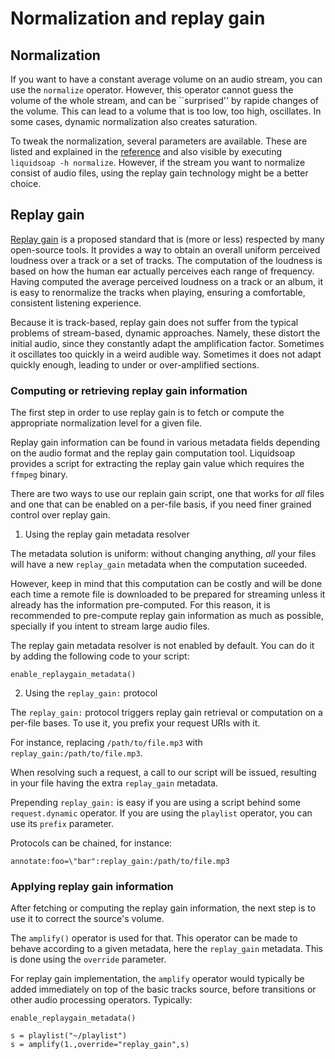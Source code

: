 Normalization and replay gain
=============================
Normalization
-------------
If you want to have a constant average volume on an audio stream, you can use the `normalize` operator. However, this operator cannot guess the volume of the whole stream, and can be ``surprised'' by rapide changes of the volume. This can lead to a volume that is too low, too high, oscillates. In some cases, dynamic normalization also creates saturation.

To tweak the normalization, several parameters are available. These are listed and explained in the [reference](reference.html) and also visible by executing `liquidsoap -h normalize`. However, if the stream you want to normalize consist of audio files, using the replay gain technology might be a better choice.

Replay gain
-----------
[Replay gain](http://www.replaygain.org) is a proposed standard that is (more or less) respected by many open-source tools. It provides a way to obtain an overall uniform perceived loudness over a track or a set of tracks. The computation of the loudness is based on how the human ear actually perceives each range of frequency. Having computed the average perceived loudness on a track or an album, it is easy to renormalize the tracks when playing, ensuring a comfortable, consistent listening experience.

Because it is track-based, replay gain does not suffer from the typical problems of stream-based, dynamic approaches. Namely, these distort the initial audio, since they constantly adapt the amplification factor. Sometimes it oscillates too quickly in a weird audible way. Sometimes it does not adapt quickly enough, leading to under or over-amplified sections.

### Computing or retrieving replay gain information

The first step in order to use replay gain is to fetch or compute the appropriate normalization level for a given file.

Replay gain information can be found in various metadata fields depending on the audio format and the replay gain computation tool.
Liquidsoap provides a script for extracting the replay gain value which requires the `ffmpeg` binary.

There are two ways to use our replain gain script, one that works for _all_ files and one that can be enabled on a 
per-file basis, if you need finer grained control over replay gain.

1. Using the replay gain metadata resolver

The metadata solution is uniform: without changing anything, *all* your
files will have a new `replay_gain` metadata when the computation suceeded.

However, keep in mind that this computation can be costly and will be done each time a remote file is
downloaded to be prepared for streaming unless it already has the information pre-computed. For this 
reason, it is recommended to pre-compute replay gain information as much as possible, specially
if you intent to stream large audio files.

The replay gain metadata resolver is not enabled by default. You can do it
by adding the following code to your script:
```liquidsoap
enable_replaygain_metadata()
```

2. Using the `replay_gain:` protocol

The `replay_gain:` protocol triggers replay gain retrieval or computation on 
a per-file bases. To use it, you prefix your request URIs with it.

For instance, replacing `/path/to/file.mp3` with `replay_gain:/path/to/file.mp3`.

When resolving such a request, a call to our script will be issued, 
resulting in your file having the extra `replay_gain` metadata.

Prepending `replay_gain:` is easy if you are using a script
behind some `request.dynamic` operator. If you are using the
`playlist` operator, you can use its `prefix` parameter.

Protocols can be chained, for instance:
```
annotate:foo=\"bar":replay_gain:/path/to/file.mp3
```

### Applying replay gain information

After fetching or computing the replay gain information, the next step is to use it to correct the source's volume.

The `amplify()` operator is used for that. This operator can be made to behave according to a given metadata, here the `replay_gain` metadata. This is 
done using the `override` parameter.

For replay gain implementation, the `amplify` operator would typically be added immediately on top of the basic tracks source, before transitions or other audio processing operators. Typically:
```liquidsoap
enable_replaygain_metadata()

s = playlist("~/playlist")
s = amplify(1.,override="replay_gain",s)
```
